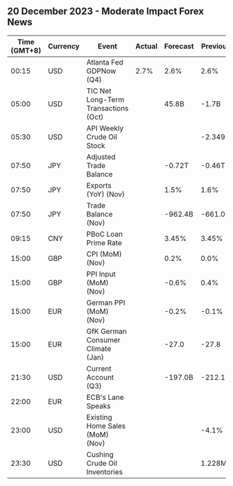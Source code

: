 ## 20 December 2023 - Moderate Impact Forex News

| Time (GMT+8) | Currency | Event | Actual | Forecast | Previous |
|------|----------|-------|--------|----------|----------|
| 00:15 | USD | Atlanta Fed GDPNow (Q4) | 2.7% | 2.6% | 2.6% |
| 05:00 | USD | TIC Net Long-Term Transactions (Oct) |  | 45.8B | -1.7B |
| 05:30 | USD | API Weekly Crude Oil Stock |  |  | -2.349M |
| 07:50 | JPY | Adjusted Trade Balance |  | -0.72T | -0.46T |
| 07:50 | JPY | Exports (YoY) (Nov) |  | 1.5% | 1.6% |
| 07:50 | JPY | Trade Balance (Nov) |  | -962.4B | -661.0B |
| 09:15 | CNY | PBoC Loan Prime Rate |  | 3.45% | 3.45% |
| 15:00 | GBP | CPI (MoM) (Nov) |  | 0.2% | 0.0% |
| 15:00 | GBP | PPI Input (MoM) (Nov) |  | -0.6% | 0.4% |
| 15:00 | EUR | German PPI (MoM) (Nov) |  | -0.2% | -0.1% |
| 15:00 | EUR | GfK German Consumer Climate (Jan) |  | -27.0 | -27.8 |
| 21:30 | USD | Current Account (Q3) |  | -197.0B | -212.1B |
| 22:00 | EUR | ECB's Lane Speaks |  |  |  |
| 23:00 | USD | Existing Home Sales (MoM) (Nov) |  |  | -4.1% |
| 23:30 | USD | Cushing Crude Oil Inventories |  |  | 1.228M |
